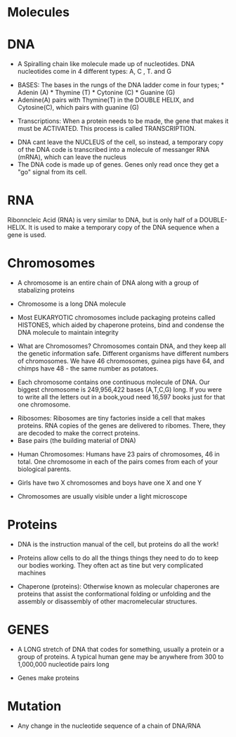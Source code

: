 # Molecules


# DNA 

- A Spiralling chain like molecule made up of nucleotides. DNA nucleotides come in 4 different types: A, C , T. and G 

* BASES: The bases in the rungs of the DNA ladder come in four types;
        * Adenin (A)
        * Thymine (T)
        * Cytonine (C)
        * Guanine (G)
* Adenine(A) pairs with Thymine(T) in the DOUBLE HELIX, and Cytosine(C), which pairs with guanine (G)

- Transcriptions: When a protein needs to be made, the gene that makes it must be ACTIVATED. This process is called TRANSCRIPTION.	

* DNA cant leave the NUCLEUS of the cell, so instead, a temporary copy of the DNA code is transcribed into a molecule of messanger RNA (mRNA), which can leave the nucleus
* The DNA code is made up of genes. Genes only read once they get a "go" signal from its cell.

# RNA
Ribonncleic Acid (RNA) is very similar to DNA, but is only half of a DOUBLE-HELIX. It is used to make a temporary copy of the DNA sequence when a gene is used.


# Chromosomes 
- A chromosome is an entire chain of DNA along with a group of stabalizing proteins 

- Chromosome is a long DNA molecule
- Most EUKARYOTIC chromosomes include packaging proteins called HISTONES, which aided by chaperone proteins, bind and condense the DNA molecule to maintain integrity
- What are Chromosomes? Chromosomes contain DNA, and they keep all the genetic information safe. Different organisms have different numbers of chromosomes. We have 46
chromosomes, guinea pigs have 64, and chimps have 48  - the same number as potatoes.

- Each chromosome contains one continuous molecule of DNA. Our biggest chromosome is 249,956,422 bases (A,T,C,G) long. If you were to write all the letters out in a book,youd need 16,597 books just for that one chromosome.

* Ribosomes: Ribosomes are tiny factories inside a cell that makes proteins. RNA copies of the genes are delivered to ribomes. There, they are decoded to make the correct proteins.
* Base pairs (the building material of DNA)
- Human Chromosomes: Humans have 23 pairs of chromosomes, 46 in total. One chromosome in each of the pairs comes from each of your biological parents.
* Girls have two X chromosomes and boys have one X and one Y

- Chromosomes are usually visible under a light microscope


# Proteins
- DNA is the instruction manual of the cell, but proteins do all the work! 
- Proteins allow cells to do all the things things they need to do to keep our bodies working. They often act as tine but very complicated machines

- Chaperone (proteins): Otherwise known as molecular chaperones are proteins that assist the conformational folding or unfolding and the assembly or disassembly of other
macromelecular structures.

# GENES

- A LONG stretch of DNA that codes for something, usually a protein or a group of proteins. A typical human gene may be anywhere from 300 to 1,000,000 nucleotide pairs long

- Genes make proteins

# Mutation
 - Any change in the nucleotide sequence of a chain of DNA/RNA 
